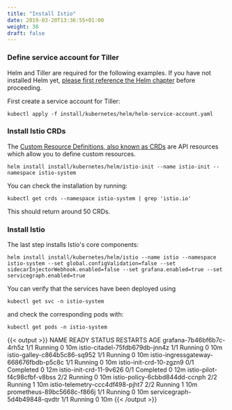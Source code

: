 ```yaml
---
title: "Install Istio"
date: 2019-03-20T13:36:55+01:00
weight: 30
draft: false
---
```


### Define service account for Tiller
Helm and Tiller are required for the following examples. If you have not installed Helm yet, [please first reference the Helm chapter](/beginner/060_helm) before proceeding.

First create a service account for Tiller:
```
kubectl apply -f install/kubernetes/helm/helm-service-account.yaml
```

### Install Istio CRDs
The [Custom Resource Definitions, also known as CRDs](https://kubernetes.io/docs/concepts/extend-kubernetes/api-extension/custom-resources/#customresourcedefinitions) are API resources which allow you to define custom resources. 
```
helm install install/kubernetes/helm/istio-init --name istio-init --namespace istio-system
```

You can check the installation by running:
```
kubectl get crds --namespace istio-system | grep 'istio.io'
```
This should return around 50 CRDs. 


### Install Istio
The last step installs Istio's core components:

```
helm install install/kubernetes/helm/istio --name istio --namespace istio-system --set global.configValidation=false --set sidecarInjectorWebhook.enabled=false --set grafana.enabled=true --set servicegraph.enabled=true
```

You can verify that the services have been deployed using
```
kubectl get svc -n istio-system
```
and check the corresponding pods with:
```
kubectl get pods -n istio-system
```

{{< output >}}
NAME                                    READY     STATUS      RESTARTS   AGE
grafana-7b46bf6b7c-4rh5z                1/1       Running     0          10m
istio-citadel-75fdb679db-jnn4z          1/1       Running     0          10m
istio-galley-c864b5c86-sq952            1/1       Running     0          10m
istio-ingressgateway-668676fbdb-p5c8c   1/1       Running     0          10m
istio-init-crd-10-zgzn9                 0/1       Completed   0          12m
istio-init-crd-11-9v626                 0/1       Completed   0          12m
istio-pilot-f4c98cfbf-v8bss             2/2       Running     0          10m
istio-policy-6cbbd844dd-ccnph           2/2       Running     1          10m
istio-telemetry-ccc4df498-pjht7         2/2       Running     1          10m
prometheus-89bc5668c-f866j              1/1       Running     0          10m
servicegraph-5d4b49848-qvdtr            1/1       Running     0          10m
{{< /output >}}
